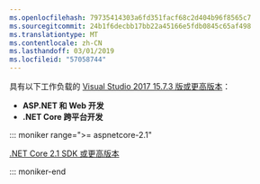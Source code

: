 ```yaml
---
ms.openlocfilehash: 79735414303a6fd351facf68c2d404b96f8565c7
ms.sourcegitcommit: 24b1f6decbb17bb22a45166e5fdb0845c65af498
ms.translationtype: MT
ms.contentlocale: zh-CN
ms.lasthandoff: 03/01/2019
ms.locfileid: "57058744"
---
```

具有以下工作负载的 [Visual Studio 2017 15.7.3 版或更高版本](https://visualstudio.microsoft.com/downloads/)：

* **ASP.NET 和 Web 开发**
* **.NET Core 跨平台开发**

::: moniker range=">= aspnetcore-2.1"

[.NET Core 2.1 SDK 或更高版本](https://www.microsoft.com/net/download/windows)

::: moniker-end
